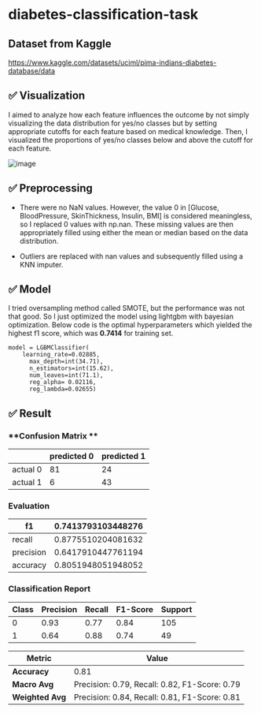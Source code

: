 # diabetes-classification-task

## Dataset from Kaggle
https://www.kaggle.com/datasets/uciml/pima-indians-diabetes-database/data

## ✅ **Visualization**
I aimed to analyze how each feature influences the outcome by not simply visualizing the data distribution for yes/no classes but by setting appropriate cutoffs for each feature based on medical knowledge. Then, I visualized the proportions of yes/no classes below and above the cutoff for each feature.

![image](https://github.com/user-attachments/assets/85408b2f-6fca-4de8-883f-a5793ba4a3f2)

## ✅ **Preprocessing**

- There were no NaN values. However, the value 0 in [Glucose, BloodPressure, SkinThickness, Insulin, BMI] is considered meaningless, so I replaced 0 values with np.nan. These missing values are then appropriately filled using either the mean or median based on the data distribution.

- Outliers are replaced with nan values and subsequently filled using a KNN imputer.

## ✅ **Model**

I tried oversampling method called SMOTE, but the performance was not that good. So I just optimized the model using lightgbm with bayesian optimization. Below code is the optimal hyperparameters which yielded the highest f1 score, which was **0.7414** for training set. 

```
model = LGBMClassifier(
    learning_rate=0.02885,
      max_depth=int(34.71),
      n_estimators=int(15.62),
      num_leaves=int(71.1),
      reg_alpha= 0.02116,
      reg_lambda=0.02655)
```

## ✅ **Result**

### **Confusion Matrix **

||predicted 0|predicted 1|
|------|---|---|
|actual 0|81|24|
|actual 1|6|43|

### Evaluation 

|f1|0.7413793103448276|
|------|---|
|recall|0.8775510204081632|
|precision|0.6417910447761194|
|accuracy|0.8051948051948052|

### Classification Report

| Class | Precision | Recall | F1-Score | Support |
|-------|-----------|--------|----------|---------|
| 0     | 0.93      | 0.77   | 0.84     | 105     |
| 1     | 0.64      | 0.88   | 0.74     | 49      |

| Metric       | Value |
|--------------|-------|
| **Accuracy** | 0.81  |
| **Macro Avg** | Precision: 0.79, Recall: 0.82, F1-Score: 0.79 |
| **Weighted Avg** | Precision: 0.84, Recall: 0.81, F1-Score: 0.81 |
